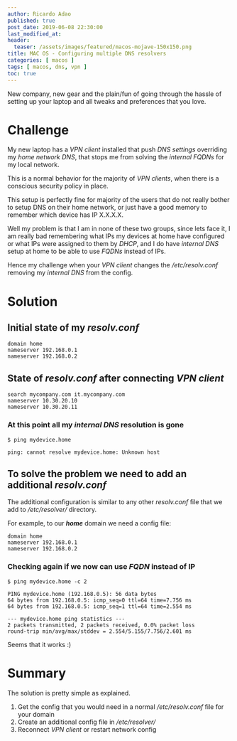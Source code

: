 ```yaml
---
author: Ricardo Adao
published: true
post_date: 2019-06-08 22:30:00
last_modified_at:
header:
  teaser: /assets/images/featured/macos-mojave-150x150.png
title: MAC OS - Configuring multiple DNS resolvers
categories: [ macos ]
tags: [ macos, dns, vpn ]
toc: true
---
```

New company, new gear and the plain/fun of going through the hassle of setting up your laptop and all tweaks and preferences that you love.

# Challenge

My new laptop has a _VPN client_ installed that push _DNS settings_ overriding my _home network DNS_, that stops me from solving the _internal FQDNs_ for my local network.

This is a normal behavior for the majority of _VPN clients_, when there is a conscious security policy in place.
 
This setup is perfectly fine for majority of the users that do not really bother to setup DNS on their home network, or just have a good memory to remember which device has IP X.X.X.X.

Well my problem is that I am in none of these two groups, since lets face it, I am really bad remembering what IPs my devices at home have configured or what IPs were assigned to them by _DHCP_, and I do have _internal DNS_ setup at home to be able to use _FQDNs_ instead of IPs.

Hence my challenge when your _VPN client_ changes the  _/etc/resolv.conf_ removing my _internal DNS_ from the config.

# Solution

## Initial state of my _resolv.conf_

```shell
domain home
nameserver 192.168.0.1
nameserver 192.168.0.2
```

## State of _resolv.conf_ after connecting _VPN client_

```shell
search mycompany.com it.mycompany.com
nameserver 10.30.20.10
nameserver 10.30.20.11
```

### At this point all my _internal DNS_ resolution is gone

```shell
$ ping mydevice.home

ping: cannot resolve mydevice.home: Unknown host
```

## To solve the problem we need to add an additional _resolv.conf_

The additional configuration is similar to any other _resolv.conf_ file that we add to _/etc/resolver/_ directory.

For example, to our _**home**_ domain we need a config file:

```shell
domain home
nameserver 192.168.0.1
nameserver 192.168.0.2
```

### Checking again if we now can use _FQDN_  instead of IP

```shell
$ ping mydevice.home -c 2

PING mydevice.home (192.168.0.5): 56 data bytes
64 bytes from 192.168.0.5: icmp_seq=0 ttl=64 time=7.756 ms
64 bytes from 192.168.0.5: icmp_seq=1 ttl=64 time=2.554 ms

--- mydevice.home ping statistics ---
2 packets transmitted, 2 packets received, 0.0% packet loss
round-trip min/avg/max/stddev = 2.554/5.155/7.756/2.601 ms
```

Seems that it works :)

# Summary

The solution is pretty simple as explained.

1. Get the config that you would need in a normal _/etc/resolv.conf_ file for your domain
2. Create an additional config file in _/etc/resolver/_
3. Reconnect _VPN client_ or restart network config